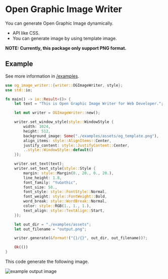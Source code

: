 # Open Graphic Image Writer

You can generate Open Graphic Image dynamically.

- API like CSS.
- You can generate image by using template image.

**NOTE: Currently, this package only support PNG format.**

## Example

See more information in [/examples](https://github.com/keiya01/og_image_writer/tree/main/examples).

```rs
use og_image_writer::{writer::OGImageWriter, style};
use std::io;

fn main() -> io::Result<()> {
    let text = "This is Open Graphic Image Writer for Web Developer.";

    let mut writer = OGImageWriter::new();

    writer.set_window_style(style::WindowStyle {
        width: 1024,
        height: 512,
        background_image: Some("./examples/assets/og_template.png"),
        align_items: style::AlignItems::Center,
        justify_content: style::JustifyContent::Center,
        ..style::WindowStyle::default()
    });

    writer.set_text(text);
    writer.set_text_style(style::Style {
        margin: style::Margin(0., 20., 0., 20.),
        line_height: 1.8,
        font_family: "YuGothic",
        font_size: 50.,
        font_style: style::FontStyle::Normal,
        font_weight: style::FontWeight::Bold,
        word_break: style::WordBreak::Normal,
        color: style::RGB(1., 1., 1.),
        text_align: style::TextAlign::Start,
    });

    let out_dir = "./examples/assets";
    let out_filename = "output.png";

    writer.generate(&format!("{}/{}", out_dir, out_filename))?;

    Ok(())
}
```

This code generate the following image.

![example output image](https://github.com/keiya01/og_image_writer/tree/main/examples/assets/output.png)
